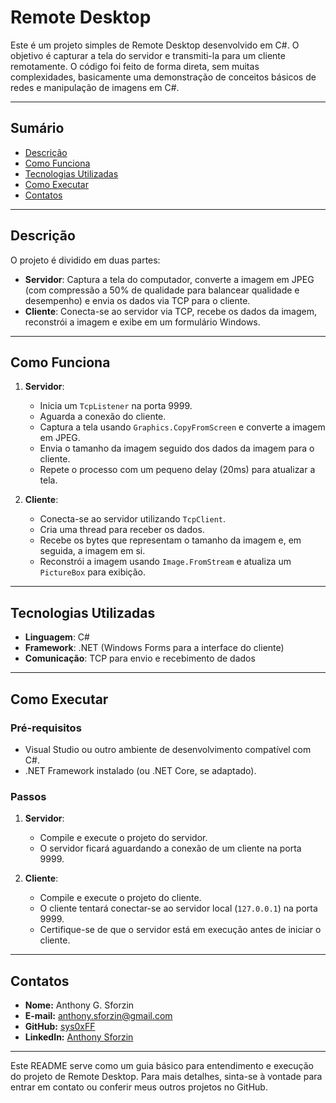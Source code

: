 # Remote Desktop

Este é um projeto simples de Remote Desktop desenvolvido em C#. O objetivo é capturar a tela do servidor e transmiti-la para um cliente remotamente. O código foi feito de forma direta, sem muitas complexidades, basicamente uma demonstração de conceitos básicos de redes e manipulação de imagens em C#.

---

## Sumário

- [Descrição](#descrição)
- [Como Funciona](#como-funciona)
- [Tecnologias Utilizadas](#tecnologias-utilizadas)
- [Como Executar](#como-executar)
- [Contatos](#contatos)

---

## Descrição

O projeto é dividido em duas partes:

- **Servidor**: Captura a tela do computador, converte a imagem em JPEG (com compressão a 50% de qualidade para balancear qualidade e desempenho) e envia os dados via TCP para o cliente.
- **Cliente**: Conecta-se ao servidor via TCP, recebe os dados da imagem, reconstrói a imagem e exibe em um formulário Windows.

---

## Como Funciona

1. **Servidor**:
   - Inicia um `TcpListener` na porta 9999.
   - Aguarda a conexão do cliente.
   - Captura a tela usando `Graphics.CopyFromScreen` e converte a imagem em JPEG.
   - Envia o tamanho da imagem seguido dos dados da imagem para o cliente.
   - Repete o processo com um pequeno delay (20ms) para atualizar a tela.

2. **Cliente**:
   - Conecta-se ao servidor utilizando `TcpClient`.
   - Cria uma thread para receber os dados.
   - Recebe os bytes que representam o tamanho da imagem e, em seguida, a imagem em si.
   - Reconstrói a imagem usando `Image.FromStream` e atualiza um `PictureBox` para exibição.

---

## Tecnologias Utilizadas

- **Linguagem**: C#
- **Framework**: .NET (Windows Forms para a interface do cliente)
- **Comunicação**: TCP para envio e recebimento de dados

---

## Como Executar

### Pré-requisitos

- Visual Studio ou outro ambiente de desenvolvimento compatível com C#.
- .NET Framework instalado (ou .NET Core, se adaptado).

### Passos

1. **Servidor**:
   - Compile e execute o projeto do servidor.
   - O servidor ficará aguardando a conexão de um cliente na porta 9999.

2. **Cliente**:
   - Compile e execute o projeto do cliente.
   - O cliente tentará conectar-se ao servidor local (`127.0.0.1`) na porta 9999.
   - Certifique-se de que o servidor está em execução antes de iniciar o cliente.

---

## Contatos

- **Nome:** Anthony G. Sforzin  
- **E-mail:** [anthony.sforzin@gmail.com](mailto:anthony.sforzin@gmail.com)  
- **GitHub:** [sys0xFF](https://github.com/sys0xFF)  
- **LinkedIn:** [Anthony Sforzin](https://www.linkedin.com/in/anthony-sforzin-442150332/)

---

Este README serve como um guia básico para entendimento e execução do projeto de Remote Desktop. Para mais detalhes, sinta-se à vontade para entrar em contato ou conferir meus outros projetos no GitHub.
